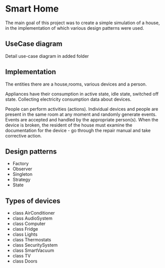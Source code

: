 # Smart Home

The main goal of this project was to create a simple simulation of a house, in the implementation of which various design patterns were used.

## UseCase diagram
Detail use-case diagram in added folder
## Implementation

The entities there are a house,rooms, various devices and a person.

Appliances have their consumption in active state, idle state, switched off state. Collecting electricity consumption data about devices.

People can perform activities (actions). Individual devices and people are present in the same room at any moment and randomly generate events. Events are accepted and handled by the appropriate person(s). When the device is broken, the resident of the house must examine the documentation for the device - go through the repair manual and take corrective action.



## Design patterns


- 	Factory
-   Observer
-   Singleton
-   Strategy
- 	State    
   


## Types of devices

- class AirConditioner
- class AudioSystem
- class Computer
- class Fridge
- class Lights
- class Thermostats
- class SecuritySystem
- class SmartVacuum
- class TV
- class Doors
